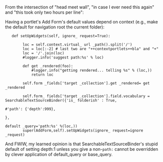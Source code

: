 <p>From the intersection of "head meet wall", "in case I ever need this again" and "this took only two hours per line":</p>

<p>Having a portlet's Add Form's default values depend on context (e.g., make the default for navigation root the current folder):</p>

<pre><code>   def setUpWidgets(self, ignore_ request=True):

        loc = self.context.virtual_ url _path().split('/')
        loc = loc[:-2] # last two are "++contextportlets++bla" and "+"
        loc = '/'.join(loc)
        #logger.info('suggest path:%s' % loc)

        def get _rendered(foo):
            #logger.info("getting rendered... telling %s" % (loc,))
            return loc

        self.form _fields['target _collection'].get _rendered= get _rendered

        self.form_ fields['target _collection'].field.vocabulary = SearchableTextSourceBinder({'is_ folderish' : True,
                                                                                             #'path': {'depth':999},
                                                                                             },
                                                                                            default _query='path:%s' %(loc,))
        super(AddForm,self).setUpWidgets(ignore_ request=ignore _request)
</code></pre>

<p>And FWIW, my learned opinion is that SearchableTextSourceBinder's stupid default of setting depth:1 unless you give a non-<code>path:</code> cannot be overridden by clever application of default&#95;query or base&#95;query.</p>